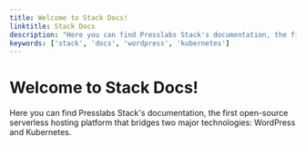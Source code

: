 ```yaml
---
title: Welcome to Stack Docs!
linktitle: Stack Docs
description: "Here you can find Presslabs Stack's documentation, the first open-source serverless hosting platform that bridges two major technologies: WordPress and Kubernetes."
keywords: ['stack', 'docs', 'wordpress', 'kubernetes']
---
```


# Welcome to Stack Docs!

Here you can find Presslabs Stack's documentation, the first open-source serverless hosting platform that bridges two major technologies: WordPress and Kubernetes.
